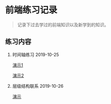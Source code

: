 # 前端练习记录

> 记录下过去学过的前端知识以及新学到的知识。

## 练习内容

1. 时间轴练习 2019-10-25

   [演示1]( https://0x3e5.github.io/webPractice/01.时间轴练习/index.html )

   [演示2]( https://0x3e5.github.io/webPractice/01.时间轴练习/index2.html )
2. 层级结构联系 2019-10-26

   [演示]( https://0x3e5.github.io/webPractice/02.层级结构练习/index.html )
